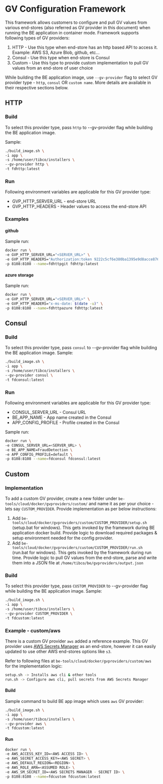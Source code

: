 # GV Configuration Framework

This framework allows customers to configure and pull GV values from various end-stores (also referred as GV provider in this document) when running the BE application in container mode. Framework supports following types of GV providers:

1. HTTP - Use this type when end-store has an http based API to access it. Example: AWS S3, Azure Blob, github, etc...
2. Consul - Use this type when end-store is Consul
3. Custom - Use this type to provide custom implementation to pull GV values from an end-store of user choice

While building the BE application image, use `--gv-provider` flag to select GV provider type - `http`, `consul` OR `custom name`. More details are available in their respective sections below.

## HTTP

### Build
To select this provider type, pass `http` to --gv-provider flag while building the BE application image.

Sample:
```sh
./build_image.sh \
-i app \
-s /home/user/tibco/installers \
--gv-provider http \
-t fdhttp:latest
```

### Run
Following environment variables are applicable for this GV provider type:
* GVP_HTTP_SERVER_URL - end-store URL
* GVP_HTTP_HEADERS - Header values to access the end-store API

### Examples

#### github

Sample run:
```sh
docker run \
-e GVP_HTTP_SERVER_URL="<SERVER_URL>" \
-e GVP_HTTP_HEADERS="Authorization:token 9222c5cf6e380ba1395e9d8acce8764265f85933,Content-Type:application/json" \
-p 8108:8108 --name=fdhttpgit fdhttp:latest
```

#### azure storage

Sample run:
```sh
docker run \
-e GVP_HTTP_SERVER_URL="<SERVER_URL>" \
-e GVP_HTTP_HEADERS="x-ms-date: $(date -u)" \
-p 8108:8108 --name=fdhttpazure fdhttp:latest
```

## Consul

### Build
To select this provider type, pass `consul` to --gv-provider flag while building the BE application image.
Sample:
```sh
./build_image.sh \
-i app \
-s /home/user/tibco/installers \
--gv-provider consul \
-t fdconsul:latest
```

### Run
Following environment variables are applicable for this GV provider type:
* CONSUL_SERVER_URL - Consul URL
* BE_APP_NAME - App name created in the Consul
* APP_CONFIG_PROFILE - Profile created in the Consul

Sample run:
```sh
docker run \
-e CONSUL_SERVER_URL=<SERVER_URL> \
-e BE_APP_NAME=FraudDetection \
-e APP_CONFIG_PROFILE=default \
-p 8108:8108 --name=fdconsul fdconsul:latest
```

## Custom

### Implementation
To add a custom GV provider, create a new folder under `be-tools/cloud/docker/gvproviders/custom/` and name it as per your choice - lets say `CUSTOM_PROVIDER`. Provide implementation as per below instructions:

1. Add `be-tools/cloud/docker/gvproviders/custom/CUSTOM_PROVIDER/setup.sh` (setup.bat for windows). This gets invoked by the framework during BE application docker build. Provide logic to download required packages & setup environment needed for the config provider.
2. Add `be-tools/cloud/docker/gvproviders/custom/CUSTOM_PROVIDER/run.sh` (run.bat for windows). This gets invoked by the framework during run time. Provide logic to pull GV values from the end-store, parse and write them into a JSON file at `/home/tibco/be/gvproviders/output.json`

### Build
To select this provider type, pass `CUSTOM_PROVIDER` to --gv-provider flag while building the BE application image.
Sample:
```sh
./build_image.sh \
-i app \
-s /home/user/tibco/installers \
--gv-provider CUSTOM_PROVIDER \
-t fdcustom:latest
```

### Example - custom/aws
There is a custom GV provider `aws` added a reference example. This GV provider uses [AWS Secrets Manager](https://aws.amazon.com/secrets-manager/getting-started/) as an end-store, however it can easily updated to use other AWS end-stores options like `s3`.

Refer to following files at `be-tools/cloud/docker/gvproviders/custom/aws` for the implementation logic:
```sh
setup.sh -> Installs aws cli & other tools
run.sh -> Configure aws cli, pull secrets from AWS Secrets Manager
```

#### Build

Sample command to build BE app image which uses `aws` GV provider:
```sh
./build_image.sh \
-i app \
-s /home/user/tibco/installers \
--gv-provider aws \
-t fdcustom:latest
```

#### Run

```sh
docker run \
-e AWS_ACCESS_KEY_ID=<AWS ACCESS ID> \
-e AWS_SECRET_ACCESS_KEY=<AWS SECRET> \
-e AWS_DEFAULT_REGION=<REGION> \
-e AWS_ROLE_ARN=<ASSUMED ROLE> \
-e AWS_SM_SECRET_ID=<AWS SECRETS MANAGER - SECRET ID> \
-p 8108:8108 --name=fdcustom fdcustom:latest
```
